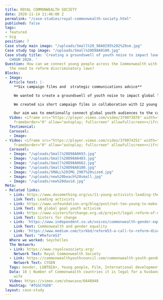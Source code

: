 ```yaml
---
title: ROYAL COMMONWEALTH SOCIETY
date: 2020-11-14 11:46:00 Z
permalink: "/case-studies/royal-commonwealth-society.html"
published: false
tags:
- featured
- big
position: 7
Case study main image: "/uploads/Small%20_98A0295%202%20sm.jpg"
Case study top image: "/uploads/Small%20D98A0100.jpg"
Case study title: 'Creating a groundswell of youth noise to impact leaders attending
  CHOGM 2020. '
Question: How can we connect young people across the Commonwealth with activists and
  the need to reform discriminatory laws?
Blocks:
- Image: 
  Article text: |-
    **Six campaign films and  strategic communications advice**

    We wanted to create a groundswell of youth noise to impact global leaders attending CHOGM 2020, and highlight the need to urgently reform discriminatory colonial era laws.

    We created six short campaign films in collaboration with 12 young activists from across the Commonwealth, to share their stories and amplify their voices to the growing movement for change.

    Our aim was to emotionally connect global youth audiences to the campaign through individual stories and beautiful imagery that celebrated and amplified these incredible activists - young people determined to create change for the next generation across the Commonwealth.
  Video: <iframe src="https://player.vimeo.com/video/379073876" width="640" height="360"
    frameborder="0" allow="autoplay; fullscreen" allowfullscreen></iframe>
  Testimonial: 
  Carousel:
  - Image: 
- Video: <iframe src="https://player.vimeo.com/video/379074251" width="640" height="360"
    frameborder="0" allow="autoplay; fullscreen" allowfullscreen></iframe>
  Carousel:
  - Image: "/uploads/Small%20D98A0693.jpg"
  - Image: "/uploads/Small%20D98A0403.jpg"
  - Image: "/uploads/Small%20D98A0662.jpg"
  - Image: "/uploads/Small%20D98A0100.jpg"
  - Image: "/uploads/SMALL%20IMG_2907%20sized.jpg"
  - Image: "/uploads/new%20beach%20small.jpg"
  - Image: "/uploads/new%20david.jpg"
Meta:
- Related links:
  - Link: https://www.dosomething.org/us/11-young-activists-leading-the-way-for-lgbtq-equality
    Link Text: Leading activists
  - Link: https://www.unfoundation.org/blog/post/not-too-young-to-make-a-difference-young-leaders-are-leading-on-the-global-goals/
    Link Text: UN global goal youth activism
  - Link: https://www.sistersforchange.org.uk/project/legal-reform-of-discriminatory-laws-in-the-commonwealth/
    Link Text: Sisters for change
  - Link: 'https://www.independent.co.uk/voices/commonwealth-gender-equality-countries-women-rights-a9108381.html '
    Link Text: Commonwealth and gender equality
  - Link: 'https://www.medium.com/tsrkbd/reform53-a-call-to-reform-discriminatory-laws-of-the-commonwealth-countries-80553e37cc51 '
    Link Text: "#Reform53"
  Where we worked: Seychelles
  The Network:
  - Link: https://www.royalcwsociety.org/
    Network Text: Royal Commonwealth Society
  - Link: https://commonwealthyouthcouncil.com/commonwealth-youth-gender-equality-network/
    Network Text: CYGEN
  Tags: Gender, LGBTQIA+, Young people, Film, International development
  Data: 18 | Number of Commonwealth countries it is legal for a husband to rape his
    wife
  Video: https://vimeo.com/showcase/6648948
  Hashtag: "#TGSCYGEN"
layout: case-study
---
```


